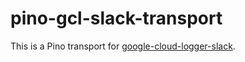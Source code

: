 # pino-gcl-slack-transport

This is a Pino transport for [google-cloud-logger-slack].

[google-cloud-logger-slack]:
  https://github.com/bjerkio/google-cloud-logger-slack
